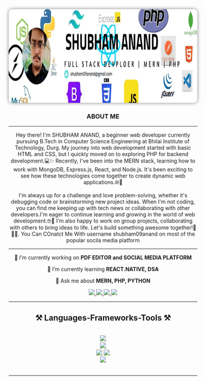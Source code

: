 <img style="width: 100%; height: 250px; max-width: 100%;box-shadow: 0 0 10px rgba(0, 0, 0, 0.5); border-radius: 10px;" src="https://github.com/shubham09anand/shubham09anand/blob/main/Profile_Banner.jpeg?raw=true" />

<h3 align="center">ABOUT ME</h3>
<hr>
<div align="center">
Hey there! I'm SHUBHAM ANAND, a beginner web developer currently pursuing B.Tech in Computer Science Engineering at Bhilai Institute of Technology, Durg. My journey into web development started with basic HTML and CSS, but I quickly moved on to exploring PHP for backend development.💻✨ Recently, I've been into the MERN stack, learning how to work with MongoDB, Express.js, React, and Node.js. It's been exciting to see how these technologies come together to create dynamic web applications.🌐🔧
<br><br>
I'm always up for a challenge and love problem-solving, whether it's debugging code or brainstorming new project ideas. When I'm not coding, you can find me keeping up with tech news or collaborating with other developers.I'm eager to continue learning and growing in the world of web development.🤓💬 I'm also happy to work on group projects, collaborating with others to bring ideas to life. Let's build something awesome together!💪🚀🌟. You Can COnatct Me With username shubham09anand on most of the popular socila media platform
 </div>
 <hr>
<div align="center">
 
 🔭 I’m currently working on **PDF EDITOR and SOCIAL MEDIA PLATFORM**
 
 🌱 I’m currently learning **REACT.NATIVE, DSA**

💬 Ask me about **MERN, PHP, PYTHON**

 </div>
 
<div align="center"> 
  <a href="mailto:shubham09anand@gmail.com">
    <img src="https://img.shields.io/badge/Gmail-333333?style=for-the-badge&logo=gmail&logoColor=red" />
  </a>
  <a href="https://www.linkedin.com/in/subham09anand/" target="_blank">
    <img src="https://img.shields.io/badge/LinkedIn-0077B5?style=for-the-badge&logo=linkedin&logoColor=white" target="_blank" />
  </a>
  <a href="https://www.instagram.com/shubham09anand/?igsh=YTJvZDZlZmNwYWY1" target="_blank">
     <img src="https://img.shields.io/badge/Instagram-E4405F?style=for-the-badge&logo=instagram&logoColor=white" target="_blank" />
  </a>
	<a href="https://twitter.com/shubham09anand" target="_blank">
    <img src="https://img.shields.io/badge/X-000000?style=for-the-badge&logo=x&logoColor=white" target="_blank" />
  </a>
</div>

 <hr/>
 
<h2 align="center">⚒️ Languages-Frameworks-Tools ⚒️</h2>
<br/>
<div align="center">
    <img titwl="html" src="https://skillicons.dev/icons?i=html,css,sass,materialui,js,tailwind,bootstrap,jquery,react" /><br>
		<img src="https://skillicons.dev/icons?i=php,express,nodejs,npm" /><br>
		<img src="https://skillicons.dev/icons?i=mongodb,mysql" />
		<img src="https://skillicons.dev/icons?i=vscode,postman" /><br>
		<img src="https://skillicons.dev/icons?i=py,java" /><br>
</div>

<br/>
<hr/>

